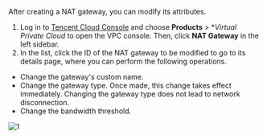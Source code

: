 After creating a NAT gateway, you can modify its attributes.
1. Log in to [Tencent Cloud Console](https://console.cloud.tencent.com/) and choose **Products** > **Virtual Private Cloud* to open the VPC console. Then, click **NAT Gateway** in the left sidebar.
2. In the list, click the ID of the NAT gateway to be modified to go to its details page, where you can perform the following operations.
 - Change the gateway's custom name.
 - Change the gateway type. Once made, this change takes effect immediately. Changing the gateway type does not lead to network disconnection.
 - Change the bandwidth threshold.
 
![1](https://main.qcloudimg.com/raw/44ca3bc895ce850a3c79956e066059e9.png)
